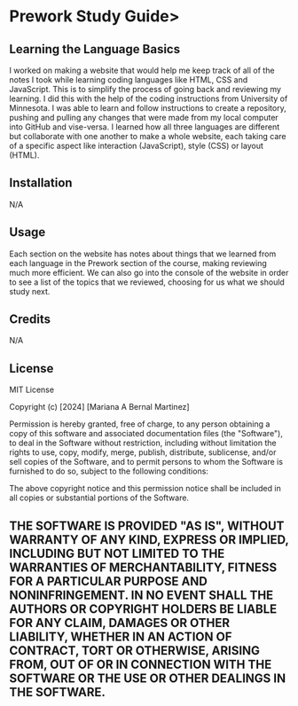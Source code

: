 # Prework Study Guide>

## Learning the Language Basics

I worked on making a website that would help me keep track of all of the notes I took while learning coding languages like HTML, CSS and JavaScript. This is to simplify the process of going back and reviewing my learning. I did this with the help of the coding instructions from University of Minnesota. I was able to learn and follow instructions to create a repository, pushing and pulling any changes that were made from my local computer into GitHub and vise-versa. I learned how all three languages are different but collaborate with one another to make a whole website, each taking care of a specific aspect like interaction (JavaScript), style (CSS) or layout (HTML). 


## Installation

N/A

## Usage

Each section on the website has notes about things that we learned from each language in the Prework section of the course, making reviewing much more efficient. We can also go into the console of the website in order to see a list of the topics that we reviewed, choosing for us what we should study next.

## Credits

N/A
## License

MIT License

Copyright (c) [2024] [Mariana A Bernal Martinez]

Permission is hereby granted, free of charge, to any person obtaining a copy
of this software and associated documentation files (the "Software"), to deal
in the Software without restriction, including without limitation the rights
to use, copy, modify, merge, publish, distribute, sublicense, and/or sell
copies of the Software, and to permit persons to whom the Software is
furnished to do so, subject to the following conditions:

The above copyright notice and this permission notice shall be included in all
copies or substantial portions of the Software.

THE SOFTWARE IS PROVIDED "AS IS", WITHOUT WARRANTY OF ANY KIND, EXPRESS OR
IMPLIED, INCLUDING BUT NOT LIMITED TO THE WARRANTIES OF MERCHANTABILITY,
FITNESS FOR A PARTICULAR PURPOSE AND NONINFRINGEMENT. IN NO EVENT SHALL THE
AUTHORS OR COPYRIGHT HOLDERS BE LIABLE FOR ANY CLAIM, DAMAGES OR OTHER
LIABILITY, WHETHER IN AN ACTION OF CONTRACT, TORT OR OTHERWISE, ARISING FROM,
OUT OF OR IN CONNECTION WITH THE SOFTWARE OR THE USE OR OTHER DEALINGS IN THE
SOFTWARE.
---
